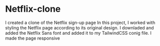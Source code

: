 # Netflix-clone
I created a clone of the Netflix sign-up page
In this project, I worked with styling the Netflix page according to its original design.
I downladed and added the Netflix Sans font and added it to my TailwindCSS conig file.
I made the page responsive
